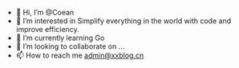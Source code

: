 - 👋 Hi, I’m @Coean
- 👀 I’m interested in Simplify everything in the world with code and improve efficiency.
- 🌱 I’m currently learning Go
- 💞️ I’m looking to collaborate on ...
- 📫 How to reach me admin@xxblog.cn

<!---
Coean/Coean is a ✨ special ✨ repository because its `README.md` (this file) appears on your GitHub profile.
You can click the Preview link to take a look at your changes.
--->
